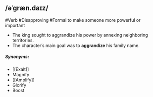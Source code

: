 ## /əˈɡræn.daɪz/ 
#Verb  #Disapproving  #Formal 
to make someone more powerful or important

- The king sought to aggrandize his power by annexing neighboring territories.
- The character’s main goal was to **aggrandize** his family name.
##### Synonyms:
- [[Exalt]]
- Magnify
- [[Amplify]]
- Glorify
- Boost